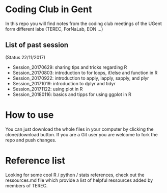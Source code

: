 # Coding Club in Gent

In this repo you will find notes from the coding club meetings of the UGent form different labs (TEREC, ForNaLab, EON ...)

## List of past session

(Status 22/11/2017)

* Session_20170629: sharing tips and tricks regarding R
* Session_20170803: introduction to for loops, if/else and function in R
* Session_20170922: introduction to apply, lapply, sapply, and plyr
* Session_20171019: introduction to dplyr and tidyr
* Session_20171122: using plot in R
* Session_20180116: basics and tipps for using ggplot in R

# How to use

You can just download the whole files in your computer by clicking the clone/download button. If you are a Git user you are welcome to fork the repo and push changes.

# Reference list

Looking for some cool R / python / stats references, check out the ressources.md file which provide a list of helpful ressources added by members of TEREC.
